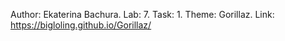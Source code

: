 Author: Ekaterina Bachura.
Lab: 7.
Task: 1.
Theme: Gorillaz.
Link: https://bigloling.github.io/Gorillaz/
